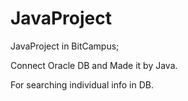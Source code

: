 # JavaProject
JavaProject in BitCampus;

Connect Oracle DB and Made it by Java.

For searching individual info in DB.
